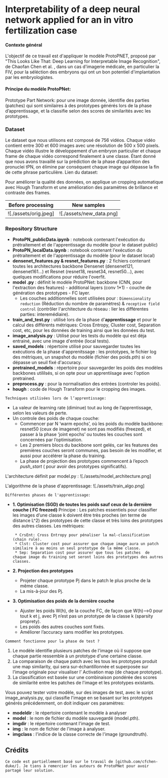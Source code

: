 # Interpretability of a deep neural network applied for an in vitro fertilization case

#### Contexte général
L'objectif de ce travail est d'appliquer le modèle ProtoPNET, proposé par "This Looks Like That: Deep Learning for Interpretable Image Recognition", de Chaofan Chen et al. , dans un cas  d'imagerie médicale, en particulier la FIV, pour la séléction des embryons qui ont un bon potentiel d'implantation par les embryologistes. 

#### Principe du modèle ProtoPNet:
Prototype Part Network: pour une image donnée, identifie des parties (patches) qui sont similaires à des prototypes générés lors de la phase d’apprentissage, et la classifie selon des scores de similarités avec les prototypes.

### Dataset
Le dataset que nous utilisons est composé de 756 vidéos. Chaque vidéo contient entre 300 et 600 images avec une résolution de 500 x 500 pixels. Chaque vidéo illustre le développement d’un embryon particulier et chaque frame de chaque vidéo correspond finalement à une classe. Étant donné que nous avons travaillé sur la prédiction de la phase d’apparition des pronuclei tPN, on élimine par conséquent chaque image qui dépasse la fin de cette phrase particulière.
Lien du dataset:

Pour améliorer la qualité des données, on applique un cropping automatique avec Hough Transform et une amélioration des paramètres de brillance et contraste des frames.

| Before processing | New samples  |
|---|---|
|![./assets/orig.jpeg]|![./assets/new_data.png]|

### Repository Structure
* **ProtoPN_publicData.ipynb** : notebook contenant l'exécution du prétraitement et de l'apprentissage du modèle (pour le dataset public)
* **ProtoPN_localData.ipynb** : notebook contenant l'exécution du prétraitement et de l'apprentissage du modèle (pour le dataset local)
* **densenet_features.py & resnet_features.py** : 2 fichiers contenant toutes les architectures backbone Densenet (densenet121, densenet161...) et Resnet (resnet18, resnet34, resnet50...), avec quelques modifications pour réduire l'overfit.
* **model .py** : définit le modèle ProtoPNet: backbone (CNN, pour l'extraction des features) - additional layers (conv 1*1) - couche de génération des prototypes - FC layer.
    * Les couches additionnelles sont utilisées pour : `Dimensionality reduction` (Réduction du nombre de paramètres) & `receptive field control` (contrôler l'architecture du réseau : lier les différentes parties: interemédiaire).
* **train_and_test.py** : utilisé lors de la phase d'**apprentissage** et pour le calcul des différents métriques: Cross Entropy, Cluster cost, Separation cost, etc, pour les données de training ainsi que les données du test.
* **image_analysis.py** : Utilisé pour les tests du modèle qui est déja entrainé, avec une image d'entrée (local tests).
* **saved_models** : répertoire utilisé pour sauvegarder toutes les exécutions de la phase d'apprenitssage : les prototypes, le fichier log des métriques, un snapshot du modèle (fichier des poids.pth) si on dépasse un seuil fixé d'accuracy.
* **pretrained_models** : répertoire pour sauvegarder les poids des modèles backbones utililsés, si on opte pour un apprentiisage avec l'option pretrained.
* **preprocess.py** : pour la normalisation des entrées (controler les poids).
* **hough** : code de Hough Transform pour le cropping des images.

`Techniques utilisées lors de l’apprentissage:`
  * La valeur de learning rate (diminue) tout au long de l’apprentissage, selon les valeurs de perte.
  * Un controle des poids de chaque couche:
      * Commencer par N ‘warm epochs’, où les poids du modèle backbone: resnet50 (ceux de imagenet) ne sont pas modifiés (freezed), et passer à la phase ‘joint epochs’ ou toutes les couches sont concernées par l’optimisation.
      * Les 2 premiers blocs du backbone sont gelés, car les features des premières couches seront communes, pas besoin de les modifier, et aussi pour accélérer la phase du training.
      * La phase de projection des prototypes commencent à l’epoch _push_start_ ( pour avoir des prototypes significatifs).

L'architecture définit par model.py :
![./assets/model_architecture.png]

L'algorithme de la phase d'apprentissage:
![./assets/train_algo.png]

`Différentes phases de l'apprentissage:`
*  **1. Optimisation (SGD) de toutes les poids sauf ceux de la dernière couche ( FC freezed)**
Principe : Les patches essentiels pour classifier les images d’une classe k doivent être très proches (en terme de distance L^2) des prototypes de cette classe et très loins des prototypes des autres classes. Les métriques: 

        * CrsEnt: Cross Entropy pour pénaliser la mal-classification (chain rule).
        * Clst: Cluster cost pour assurer que chaque image aura un patch similaire à au moins un seul prototype de la même classe.
        * Sep: Separation cost pour assurer que tous les patches  de chaque image du training set seront loins des prototypes des autres classes.


*  **2. Projection des prototypes**
    * Projeter chaque prototype Pj dans le patch le plus proche de la même classe.
    * La mis-à-jour des Pj.
*  **3. Optimisation des poids de la dernière couche**
    * Ajuster les poids W(h), de la couche FC, de façon que W(h)-->0 pour tout k et j, avec Pj n’est pas un prototype de la classe k (sparsity proprety).
    * Les poids des autres couches sont fixés.
    * Améliorer l’accuracy sans modifier les prototypes.


`Comment fonctionne pour la phase de test ?`
1. Le modèle identifie plusieurs patches de l'image où il suppose que chaque partie ressemble à un prototype d'une certaine classe.
2. La comparaison de chaque patch avec les tous les prototypes produit une map similarity, qui sera sur-échantillonnée et superposée sur l’image originale pour visualiser l’ Activation map (de chaque prototype). 
3. La classification est basée sur une combinaison pondérée des scores de similarité entre les patches de l'image et les prototypes existants. 

Vous pouvez tester votre modèle, sur des images de test, avec le script image_analysis.py, qui classifie l'image en se basant sur les prototypes générés précédemment, on doit indiquer ces paramètres:
* **modeldir** : le répertoire contenant le modèle à analyser
* **model** : le nom de fichier du modèle sauvegardé (model.pth).
* **imgdir** : le répertoire contenant l'image de test.
* **img** : le nom de fichier de l'image à analyser.
* **imgclass** : l'indice de la classe correcte de l'image (groundtruth).

Crédits
-------
    Ce code est partiellement basé sur le travail de [github.com/cfchen-duke/]. Je tiens à remercier les auteurs de ProtoPNet pour avoir partagé leur solution.





